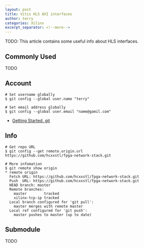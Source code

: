 ```yaml
---
layout: post
title: Vitis HLS AXI interfaces
author: terry
categories: Xilinx
excerpt_separator: <!--more-->
---
```


TODO: This article contains some useful info about HLS interfaces.
<!--more-->

## Commonly Used

TODO

## Account

```shell
# Set username globally
$ git config --global user.name "terry"

# Set email address globally
$ git config --global user.email "name@gamil.com"
```

* [Getting Started, git](https://git-scm.com/book/en/v2/Getting-Started-First-Time-Git-Setup)

## Info

```shell
# Get repo URL
$ git config --get remote.origin.url
https://github.com/hcxxstl/fpga-network-stack.git

# More infomation
$ git remote show origin
* remote origin
  Fetch URL: https://github.com/hcxxstl/fpga-network-stack.git
  Push  URL: https://github.com/hcxxstl/fpga-network-stack.git
  HEAD branch: master
  Remote branches:
    master        tracked
    xilinx-tcp-ip tracked
  Local branch configured for 'git pull':
    master merges with remote master
  Local ref configured for 'git push':
    master pushes to master (up to date)
```

## Submodule

TODO
